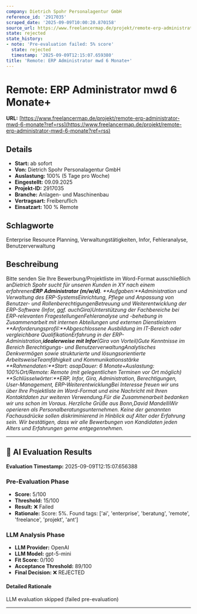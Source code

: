 ```yaml
---
company: Dietrich Spohr Personalagentur GmbH
reference_id: '2917035'
scraped_date: '2025-09-09T10:00:20.870158'
source_url: https://www.freelancermap.de/projekt/remote-erp-administrator-mwd-6-monate?ref=rss
state: rejected
state_history:
- note: 'Pre-evaluation failed: 5% score'
  state: rejected
  timestamp: '2025-09-09T12:15:07.659380'
title: 'Remote: ERP Administrator mwd 6 Monate+'
---
```



# Remote: ERP Administrator mwd 6 Monate+
**URL:** [https://www.freelancermap.de/projekt/remote-erp-administrator-mwd-6-monate?ref=rss](https://www.freelancermap.de/projekt/remote-erp-administrator-mwd-6-monate?ref=rss)
## Details
- **Start:** ab sofort
- **Von:** Dietrich Spohr Personalagentur GmbH
- **Auslastung:** 100% (5 Tage pro Woche)
- **Eingestellt:** 09.09.2025
- **Projekt-ID:** 2917035
- **Branche:** Anlagen- und Maschinenbau
- **Vertragsart:** Freiberuflich
- **Einsatzart:** 100
                                                % Remote

## Schlagworte
Enterprise Resource Planning, Verwaltungstätigkeiten, Infor, Fehleranalyse, Benutzerverwaltung

## Beschreibung
Bitte senden Sie Ihre Bewerbung/Projektliste im Word-Format ausschließlich an****Dietrich Spohr sucht für unseren Kunden in XY nach einem erfahrenen**ERP Administrator (m/w/d)**.
**Aufgaben:**Administration und Verwaltung des ERP-SystemsEinrichtung, Pflege und Anpassung von Benutzer- und RollenberechtigungenBetreuung und Weiterentwicklung der ERP-Software (*Infor*, ggf. auch*Gira*)Unterstützung der Fachbereiche bei ERP-relevanten FragestellungenFehleranalyse und -behebung in Zusammenarbeit mit internen Abteilungen und externen Dienstleistern
**Anforderungsprofil:**Abgeschlossene Ausbildung im IT-Bereich oder vergleichbare QualifikationErfahrung in der ERP-Administration,**idealerweise mit Infor**(Gira von Vorteil)Gute Kenntnisse im Bereich Berechtigungs- und BenutzerverwaltungAnalytisches Denkvermögen sowie strukturierte und lösungsorientierte ArbeitsweiseTeamfähigkeit und Kommunikationsstärke
**Rahmendaten:**Start: asapDauer: 6 Monate+Auslastung: 100%Ort/Remote: Remote (mit gelegentlichen Terminen vor Ort möglich)
**Schlüsselwörter:**ERP, Infor, Gira, Administration, Berechtigungen, User-Management, ERP-WeiterentwicklungBei Interesse freuen wir uns über Ihre Projektliste im Word-Format und eine Nachricht mit Ihren Kontaktdaten zur weiteren Verwendung.Für die Zusammenarbeit bedanken wir uns schon im Voraus.
Herzliche Grüße aus Bonn,David Mandelli*Wir operieren als Personalberatungsunternehmen. Keine der genannten Fachausdrücke sollen diskriminierend in Hinblick auf Alter oder Erfahrung sein. Wir bestätigen, dass wir alle Bewerbungen von Kandidaten jeden Alters und Erfahrungen gerne entgegennehmen.*

---

## 🤖 AI Evaluation Results

**Evaluation Timestamp:** 2025-09-09T12:15:07.656388

### Pre-Evaluation Phase
- **Score:** 5/100
- **Threshold:** 15/100
- **Result:** ❌ Failed
- **Rationale:** Score: 5%. Found tags: ['ai', 'enterprise', 'beratung', 'remote', 'freelance', 'projekt', 'ant']

### LLM Analysis Phase
- **LLM Provider:** OpenAI
- **LLM Model:** gpt-5-mini
- **Fit Score:** 0/100
- **Acceptance Threshold:** 89/100
- **Final Decision:** ❌ REJECTED

#### Detailed Rationale
LLM evaluation skipped (failed pre-evaluation)

---
